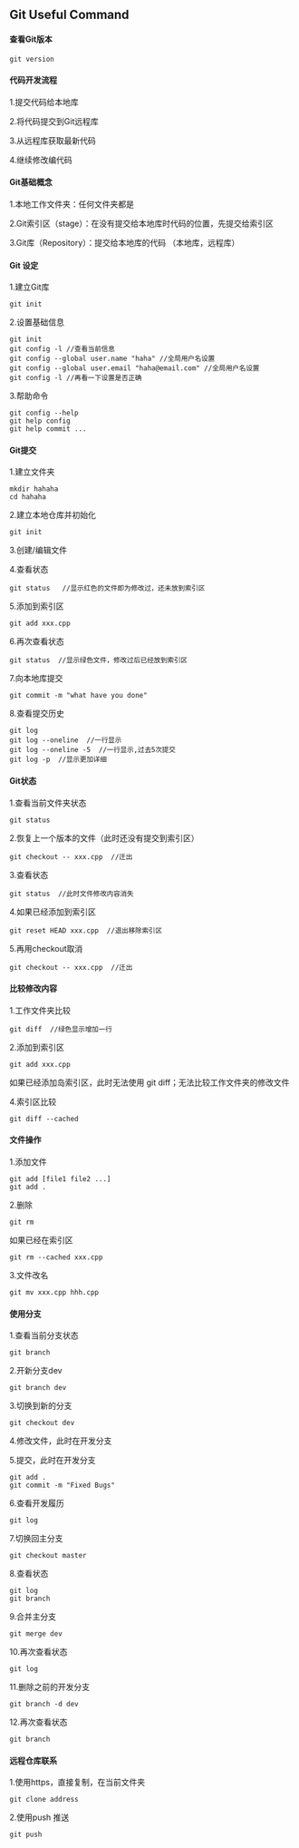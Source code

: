 ## Git Useful Command

#### 查看Git版本

```
git version
```

#### 代码开发流程

1.提交代码给本地库

2.将代码提交到Git远程库

3.从远程库获取最新代码

4.继续修改编代码



#### Git基础概念

1.本地工作文件夹：任何文件夹都是

2.Git索引区（stage）：在没有提交给本地库时代码的位置，先提交给索引区

3.Git库（Repository）：提交给本地库的代码 （本地库，远程库）



#### Git 设定

1.建立Git库

```
git init
```

2.设置基础信息

```
git init
git config -l //查看当前信息
git config --global user.name "haha" //全局用户名设置
git config --global user.email "haha@email.com" //全局用户名设置
git config -l //再看一下设置是否正确
```

3.帮助命令

```
git config --help
git help config
git help commit ...
```



#### Git提交

1.建立文件夹

```
mkdir hahaha
cd hahaha
```

2.建立本地仓库并初始化

```
git init
```

3.创建/编辑文件

4.查看状态

```
git status   //显示红色的文件即为修改过，还未放到索引区
```

5.添加到索引区

```
git add xxx.cpp
```

6.再次查看状态

```
git status  //显示绿色文件，修改过后已经放到索引区
```

7.向本地库提交

```
git commit -m "what have you done"
```

8.查看提交历史

```
git log
git log --oneline  //一行显示
git log --oneline -5  //一行显示,过去5次提交
git log -p  //显示更加详细
```



#### Git状态

1.查看当前文件夹状态

```
git status
```

2.恢复上一个版本的文件（此时还没有提交到索引区）

```
git checkout -- xxx.cpp  //迁出
```

3.查看状态

```
git status  //此时文件修改内容消失
```

4.如果已经添加到索引区

```
git reset HEAD xxx.cpp  //退出移除索引区
```

5.再用checkout取消

```
git checkout -- xxx.cpp  //迁出
```



#### 比较修改内容

1.工作文件夹比较

```
git diff  //绿色显示增加一行
```

2.添加到索引区

```
git add xxx.cpp
```

如果已经添加岛索引区，此时无法使用 git diff；无法比较工作文件夹的修改文件

4.索引区比较

```
git diff --cached
```



#### 文件操作

1.添加文件

```
git add [file1 file2 ...]
git add .
```

2.删除

```
git rm
```

如果已经在索引区

```
git rm --cached xxx.cpp
```

3.文件改名

```
git mv xxx.cpp hhh.cpp
```



#### 使用分支

1.查看当前分支状态

```
git branch
```

2.开新分支dev

```
git branch dev
```

3.切换到新的分支

```
git checkout dev
```

4.修改文件，此时在开发分支

5.提交，此时在开发分支

```
git add .
git commit -m "Fixed Bugs"
```

6.查看开发履历

```
git log
```

7.切换回主分支

```
git checkout master
```

8.查看状态

```
git log
git branch
```

9.合并主分支

```
git merge dev
```

10.再次查看状态

```
git log
```

11.删除之前的开发分支

```
git branch -d dev
```

12.再次查看状态

```
git branch
```



#### 远程仓库联系

1.使用https，直接复制，在当前文件夹

```
git clone address
```

2.使用push 推送

```
git push
```




